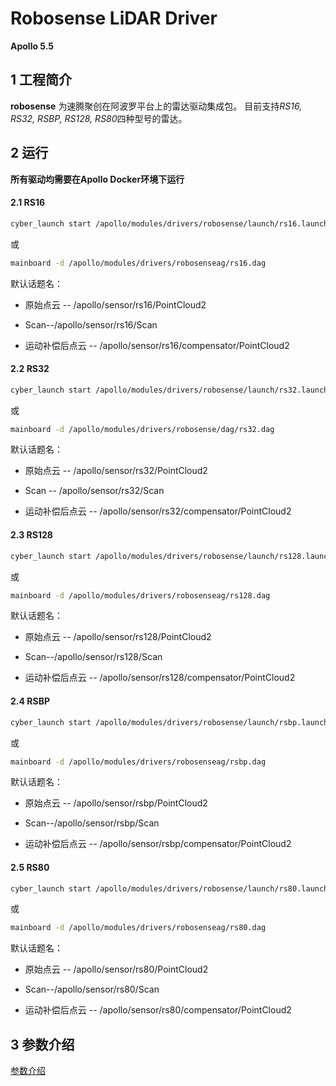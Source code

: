 # **Robosense LiDAR Driver**

**Apollo 5.5**



## 1 工程简介

 **robosense** 为速腾聚创在阿波罗平台上的雷达驱动集成包。 目前支持*RS16, RS32, RSBP, RS128, RS80*四种型号的雷达。 



## 2 运行

**所有驱动均需要在Apollo Docker环境下运行**

#### 2.1 RS16

```sh
cyber_launch start /apollo/modules/drivers/robosense/launch/rs16.launch
```

或

```sh
mainboard -d /apollo/modules/drivers/robosenseag/rs16.dag
```

默认话题名：

- 原始点云 -- /apollo/sensor/rs16/PointCloud2

- Scan--/apollo/sensor/rs16/Scan
- 运动补偿后点云 -- /apollo/sensor/rs16/compensator/PointCloud2

#### 2.2 RS32

```sh
cyber_launch start /apollo/modules/drivers/robosense/launch/rs32.launch
```

或

```sh
mainboard -d /apollo/modules/drivers/robosense/dag/rs32.dag

```

默认话题名：

- 原始点云 -- /apollo/sensor/rs32/PointCloud2

- Scan -- /apollo/sensor/rs32/Scan
- 运动补偿后点云 -- /apollo/sensor/rs32/compensator/PointCloud2

#### 2.3 RS128

```sh
cyber_launch start /apollo/modules/drivers/robosense/launch/rs128.launch
```

或

```sh
mainboard -d /apollo/modules/drivers/robosenseag/rs128.dag
```

默认话题名：

- 原始点云 -- /apollo/sensor/rs128/PointCloud2

- Scan--/apollo/sensor/rs128/Scan
- 运动补偿后点云 -- /apollo/sensor/rs128/compensator/PointCloud2

#### 2.4 RSBP

```sh
cyber_launch start /apollo/modules/drivers/robosense/launch/rsbp.launch
```

或

```sh
mainboard -d /apollo/modules/drivers/robosenseag/rsbp.dag
```

默认话题名：

- 原始点云 -- /apollo/sensor/rsbp/PointCloud2

- Scan--/apollo/sensor/rsbp/Scan
- 运动补偿后点云 -- /apollo/sensor/rsbp/compensator/PointCloud2

#### 2.5 RS80

```sh
cyber_launch start /apollo/modules/drivers/robosense/launch/rs80.launch
```

或

```sh
mainboard -d /apollo/modules/drivers/robosenseag/rs80.dag
```

默认话题名：

- 原始点云 -- /apollo/sensor/rs80/PointCloud2

- Scan--/apollo/sensor/rs80/Scan
- 运动补偿后点云 -- /apollo/sensor/rs80/compensator/PointCloud2



## 3 参数介绍

[参数介绍](doc/parameter_intro.md)

